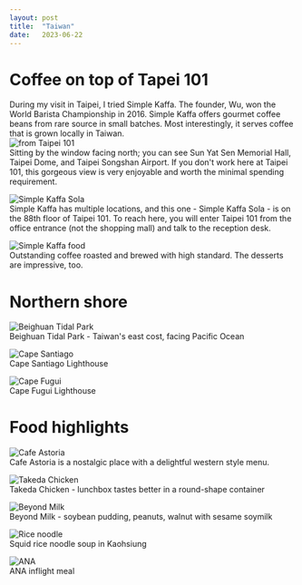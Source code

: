 ```yaml
---
layout: post
title:  "Taiwan"
date:   2023-06-22
---
```


# Coffee on top of Tapei 101
During my visit in Taipei, I tried Simple Kaffa. The founder, Wu, won the World Barista Championship in 2016. Simple Kaffa offers gourmet coffee beans from rare source in small batches. Most interestingly, it serves coffee that is grown locally in Taiwan.  
![from Taipei 101](/assets/taiwan/taipei101.JPG)  
Sitting by the window facing north; you can see Sun Yat Sen Memorial Hall, Taipei Dome, and Taipei Songshan Airport. If you don't work here at Taipei 101, this gorgeous view is very enjoyable and worth the minimal spending requirement.

![Simple Kaffa Sola](/assets/taiwan/simple-kaffa.JPG)  
Simple Kaffa has multiple locations, and this one - Simple Kaffa Sola - is on the 88th floor of Taipei 101. To reach here, you will enter Taipei 101 from the office entrance (not the shopping mall) and talk to the reception desk. 

![Simple Kaffa food](/assets/taiwan/simple-food.JPG)  
Outstanding coffee roasted and brewed with high standard. The desserts are impressive, too.  


# Northern shore  

![Beighuan Tidal Park](/assets/taiwan/beiguan-tidal-park.JPG)  
Beighuan Tidal Park - Taiwan's east cost, facing Pacific Ocean


![Cape Santiago](/assets/taiwan/santiago.JPG)  
Cape Santiago Lighthouse

![Cape Fugui](/assets/taiwan/fugui.JPG)  
Cape Fugui Lighthouse


# Food highlights
![Cafe Astoria](/assets/taiwan/astoria.JPG)  
Cafe Astoria is a nostalgic place with a delightful western style menu. 


![Takeda Chicken](/assets/taiwan/takeda-chicken.JPG)  
Takeda Chicken  - lunchbox tastes better in a round-shape container


![Beyond Milk](/assets/taiwan/beyondmilk.JPG)  
Beyond Milk - soybean pudding, peanuts, walnut with sesame soymilk  


![Rice noodle](/assets/taiwan/rice-noodle.JPG)  
Squid rice noodle soup in Kaohsiung  


![ANA](/assets/taiwan/ana-food.JPG)  
ANA inflight meal

